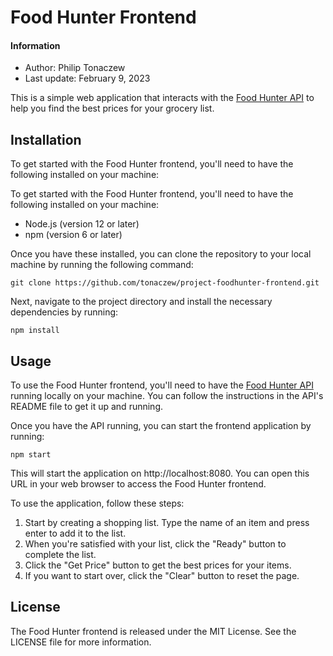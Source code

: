 # Food Hunter Frontend

#### Information
- Author: Philip Tonaczew 
- Last update: February 9, 2023

This is a simple web application that interacts with the [Food Hunter API](https://github.com/tonaczew/project-foodhunter) to help you find the best prices for your grocery list.

## Installation

To get started with the Food Hunter frontend, you'll need to have the following installed on your machine:

To get started with the Food Hunter frontend, you'll need to have the following installed on your machine:

- Node.js (version 12 or later)
- npm (version 6 or later)

Once you have these installed, you can clone the repository to your local machine by running the following command:

`git clone https://github.com/tonaczew/project-foodhunter-frontend.git`

Next, navigate to the project directory and install the necessary dependencies by running:

`npm install`

## Usage

To use the Food Hunter frontend, you'll need to have the [Food Hunter API](https://github.com/tonaczew/project-foodhunter) running locally on your machine. You can follow the instructions in the API's README file to get it up and running.

Once you have the API running, you can start the frontend application by running:

`npm start`

This will start the application on http://localhost:8080. You can open this URL in your web browser to access the Food Hunter frontend.

To use the application, follow these steps:

1. Start by creating a shopping list. Type the name of an item and press enter to add it to the list.
2. When you're satisfied with your list, click the "Ready" button to complete the list.
3. Click the "Get Price" button to get the best prices for your items.
4. If you want to start over, click the "Clear" button to reset the page.

## License
The Food Hunter frontend is released under the MIT License. See the LICENSE file for more information.
